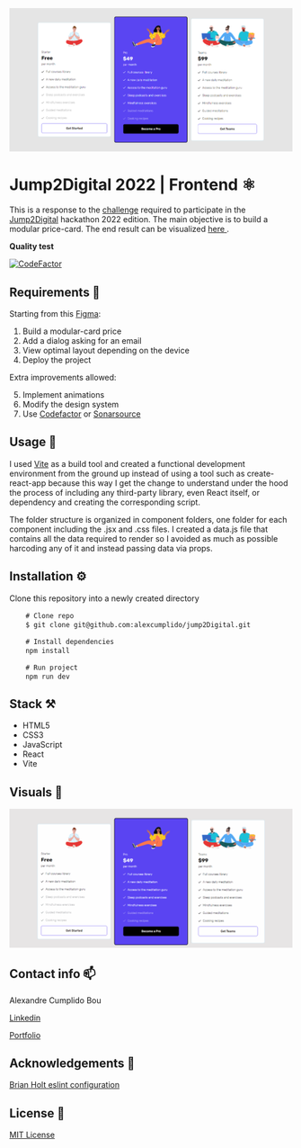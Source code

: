 ![Prevew](./src/assets/modularPriceCards.PNG)

# Jump2Digital 2022 | Frontend ⚛

This is a response to the [challenge](https://nuwe.io/dev/challenges/jump2digital2022-frontend) required to participate in the [Jump2Digital](https://barcelonadigitaltalent.com/jump2digital-hackathon) hackathon 2022 edition. The main objective is to build a modular price-card. The end result can be visualized [here ](https://jump2-digital.vercel.app/).

**Quality test**

[![CodeFactor](https://www.codefactor.io/repository/github/alexcumplido/jump2digital/badge)](https://www.codefactor.io/repository/github/alexcumplido/jump2digital)

## Requirements 🎯

Starting from this [Figma](https://www.figma.com/file/8DTsCBsanZ0OEoLdiY1qzW?node-id=4:194):

1. Build a modular-card price
2. Add a dialog asking for an email
3. View optimal layout depending on the device
4. Deploy the project

Extra improvements allowed:

5. Implement animations
6. Modify the design system
7. Use [Codefactor](https://www.codefactor.io/) or [Sonarsource](https://www.sonarsource.com/)

## Usage 📝

I used [Vite](https://vitejs.dev/) as a build tool and created a functional development environment from the ground up instead of using a tool such as create-react-app because this way I get the change to understand under the hood the process of including any third-party library, even React itself, or dependency and creating the corresponding script.

The folder structure is organized in component folders, one folder for each component including the .jsx and .css files. I created a data.js file that contains all the data required to render so I avoided as much as possible harcoding any of it and instead passing data via props.

## Installation ⚙️

Clone this repository into a newly created directory

```shell
    # Clone repo
    $ git clone git@github.com:alexcumplido/jump2Digital.git
```

```shell
    # Install dependencies
    npm install
```

```shell
    # Run project
    npm run dev
```

## Stack ⚒️

- HTML5
- CSS3
- JavaScript
- React
- Vite

## Visuals 👀

![Demo view](./src/assets/jump2Digital.gif)

## Contact info 📫

Alexandre Cumplido Bou

[Linkedin](https://www.linkedin.com/in/alexandrecb/)

[Portfolio](https://alexcumplido.github.io/portfolio/)

## Acknowledgements 🙌

[Brian Holt eslint configuration](https://github.com/btholt/citr-v8-project/blob/main/03-jsx/.eslintrc.json)

## License 📃

[MIT License](https://opensource.org/licenses/MIT)
